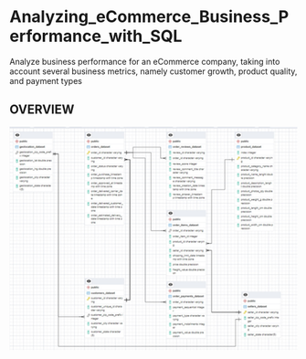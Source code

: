 # Analyzing_eCommerce_Business_Performance_with_SQL
Analyze business performance for an eCommerce company, taking into account several business metrics, namely customer growth, product quality, and payment types

## OVERVIEW

![Img 1](Images/1.jpg)
